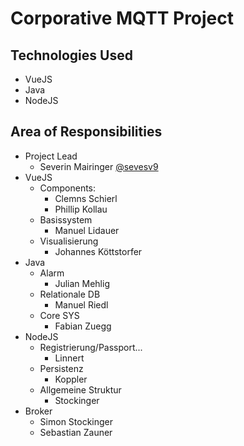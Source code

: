 # Corporative MQTT Project

## Technologies Used
- VueJS
- Java
- NodeJS

## Area of Responsibilities
- Project Lead
  - Severin Mairinger [@sevesv9](sevsev9)
- VueJS
  - Components: 
    - Clemns Schierl
    - Phillip Kollau
  - Basissystem
    - Manuel Lidauer
  - Visualisierung
    - Johannes Köttstorfer
- Java
  - Alarm
    - Julian Mehlig
  - Relationale DB
    - Manuel Riedl
  - Core SYS
    - Fabian Zuegg
- NodeJS
  - Registrierung/Passport...
    - Linnert
  - Persistenz
    - Koppler
  - Allgemeine Struktur
    - Stockinger
- Broker
  - Simon Stockinger
  - Sebastian Zauner
